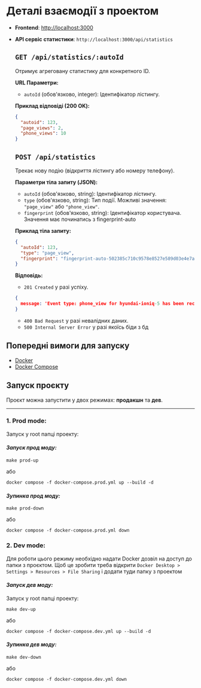 # Деталі взаємодії з проектом

- **Frontend**: [http://localhost:3000](http://localhost:3000)
- **API сервіс статистики**: `http://localhost:3000/api/statistics`

  ## `GET /api/statistics/:autoId`

  Отримує агреговану статистику для конкретного ID.

  **URL Параметри:**

  - `autoId` (обов'язково, integer): Ідентифікатор лістингу.

  **Приклад відповіді (200 OK):**

  ```json
  {
    "autoid": 123,
    "page_views": 2,
    "phone_views": 10
  }
  ```

  ## `POST /api/statistics`

  Трекає нову подію (відкриття лістингу або номеру телефону).

  **Параметри тіла запиту (JSON):**

  - `autoId` (обов'язково, string): Ідентифікатор лістингу.
  - `type` (обов'язково, string): Тип події. Можливі значення: `"page_view"` або `"phone_view"`.
  - `fingerprint` (обов'язково, string): Ідентифікатор користувача. Значення має починатись з fingerprint-auto

  **Приклад тіла запиту:**

  ```json
  {
    "autoId": 123,
    "type": "page_view",
    "fingerprint": "fingerprint-auto-502385c710c9578e8527e589d03e4e7a"
  }
  ```

  **Відповідь:**

  - `201 Created` у разі успіху.
  ```json
  {
    message: 'Event type: phone_view for hyundai-ioniq-5 has been recorded successfully'
  }
  ```
  - `400 Bad Request` у разі невалідних даних.
  - `500 Internal Server Error` у разі якоїсь біди з бд

## Попередні вимоги для запуску

- [Docker](https://www.docker.com/get-started/)
- [Docker Compose](https://docs.docker.com/compose/install/)

## Запуск проєкту

Проєкт можна запустити у двох режимах: **продакшн** та **дев**.

---

### 1. Prod mode:

Запуск у root папці проекту:

#### _Запуск прод моду:_

`make prod-up`

або

`docker compose -f docker-compose.prod.yml up --build -d`

#### _Зупинка прод моду:_

`make prod-down`

або

`docker compose -f docker-compose.prod.yml down`

### 2. Dev mode:

Для роботи цього режиму необхідно надати Docker дозвіл на доступ до папки з проєктом.
Щоб це зробити треба відкрити `Docker Desktop > Settings > Resources > File Sharing` і додати туди папку з проектом

#### _Запуск дев моду:_

Запуск у root папці проекту:

`make dev-up`

або

`docker compose -f docker-compose.dev.yml up --build -d`

#### _Зупинка дев моду:_

`make dev-down`

або

`docker compose -f docker-compose.dev.yml down`
